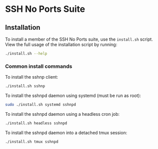 # SSH No Ports Suite

## Installation

To install a member of the SSH No Ports suite, use the `install.sh` script.
View the full usage of the installation script by running:

```sh
./install.sh --help
```

### Common install commands

To install the sshnp client:

```sh
./install.sh sshnp
```

To install the sshnpd daemon using systemd (must be run as root):

```sh
sudo ./install.sh systemd sshnpd
```

To install the sshnpd daemon using a headless cron job:

```sh
./install.sh headless sshnpd
```

To install the sshnpd daemon into a detached tmux session:

```sh
./install.sh tmux sshnpd
```
